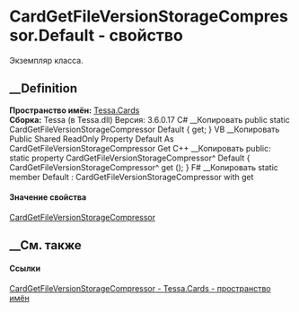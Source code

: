 # CardGetFileVersionStorageCompressor.Default - свойство
Экземпляр класса.
##  __Definition
 **Пространство имён:** [Tessa.Cards](N_Tessa_Cards.htm)  
 **Сборка:** Tessa (в Tessa.dll) Версия: 3.6.0.17
C# __Копировать
     public static CardGetFileVersionStorageCompressor Default { get; }
VB __Копировать
     Public Shared ReadOnly Property Default As CardGetFileVersionStorageCompressor
    	Get
C++ __Копировать
     public:
    static property CardGetFileVersionStorageCompressor^ Default {
    	CardGetFileVersionStorageCompressor^ get ();
    }
F# __Копировать
     static member Default : CardGetFileVersionStorageCompressor with get
#### Значение свойства
[CardGetFileVersionStorageCompressor](T_Tessa_Cards_CardGetFileVersionStorageCompressor.htm)
##  __См. также
#### Ссылки
[CardGetFileVersionStorageCompressor -
](T_Tessa_Cards_CardGetFileVersionStorageCompressor.htm)
[Tessa.Cards - пространство имён](N_Tessa_Cards.htm)
